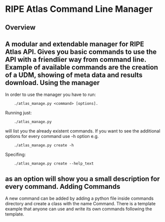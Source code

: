 RIPE Atlas Command Line Manager
========================
Overview
--------------------
A modular and extendable manager for RIPE Atlas API.
Gives you basic commands to use the API with a friendlier way from command line.
Example of available commands are the creation of a UDM, showing of meta data
and results download.
Using the manager
---------------------
In order to use the manager you have to run:

        ./atlas_manage.py <command> [options].

Running just:

        ./atlas_manage.py

will list you the already existent commands.
If you want to see the additional options for every command use -h option e.g.

        ./atlas_manage.py create -h

Specifing:

        ./atlas_manage.py create --help_text

as an option will show you a small description for every command.
Adding Commands
----------------------
A new command can be added by adding a python file inside commands directory and
create a class with the name Command. There is a template example that anyone 
can use and write its own commands following the template.

